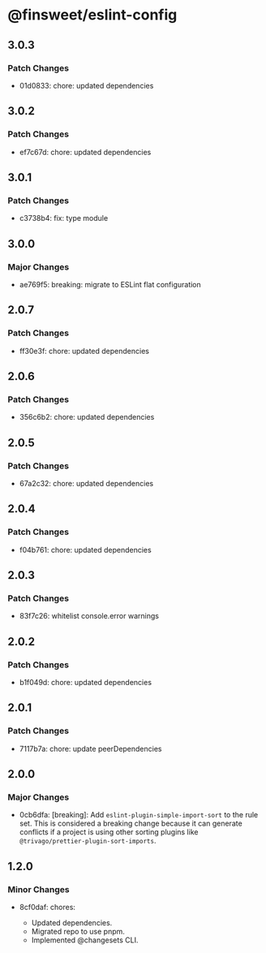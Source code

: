 # @finsweet/eslint-config

## 3.0.3

### Patch Changes

- 01d0833: chore: updated dependencies

## 3.0.2

### Patch Changes

- ef7c67d: chore: updated dependencies

## 3.0.1

### Patch Changes

- c3738b4: fix: type module

## 3.0.0

### Major Changes

- ae769f5: breaking: migrate to ESLint flat configuration

## 2.0.7

### Patch Changes

- ff30e3f: chore: updated dependencies

## 2.0.6

### Patch Changes

- 356c6b2: chore: updated dependencies

## 2.0.5

### Patch Changes

- 67a2c32: chore: updated dependencies

## 2.0.4

### Patch Changes

- f04b761: chore: updated dependencies

## 2.0.3

### Patch Changes

- 83f7c26: whitelist console.error warnings

## 2.0.2

### Patch Changes

- b1f049d: chore: updated dependencies

## 2.0.1

### Patch Changes

- 7117b7a: chore: update peerDependencies

## 2.0.0

### Major Changes

- 0cb6dfa: [breaking]: Add `eslint-plugin-simple-import-sort` to the rule set.
  This is considered a breaking change because it can generate conflicts if a project is using other sorting plugins like `@trivago/prettier-plugin-sort-imports`.

## 1.2.0

### Minor Changes

- 8cf0daf: chores:

  - Updated dependencies.
  - Migrated repo to use pnpm.
  - Implemented @changesets CLI.
